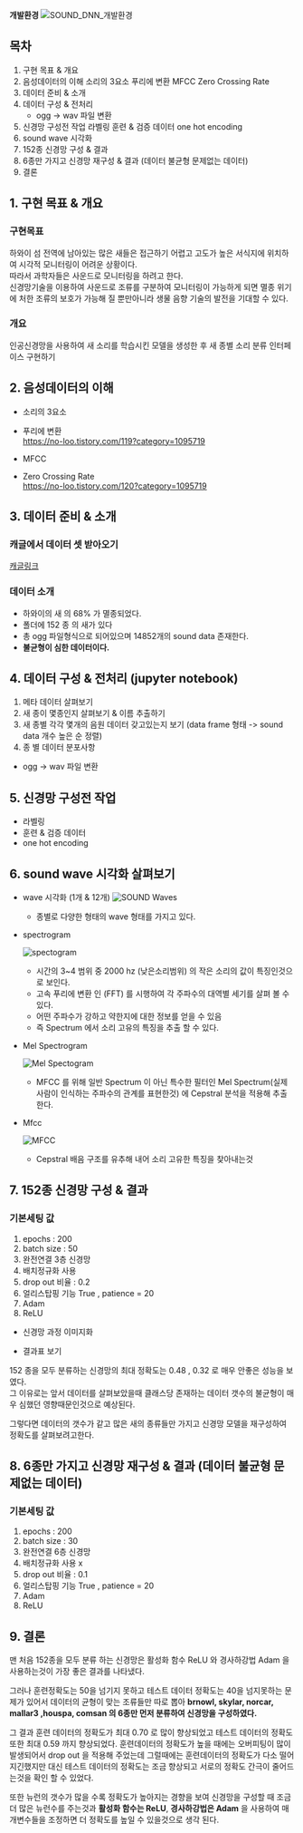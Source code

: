 **개발환경**
![SOUND_DNN_개발환경](https://user-images.githubusercontent.com/95748637/196600641-88bc1511-3f2b-4146-a836-a02fb9645b0c.png)

## 목차

1. 구현 목표 & 개요 
2. 음성데이터의 이해 
소리의 3요소 
푸리에 변환 
MFCC
Zero Crossing Rate 
3. 데이터 준비 & 소개 
4. 데이터 구성 & 전처리 
	- ogg -> wav 파일 변환 
5. 신경망 구성전 작업
	라벨링 
	훈련 & 검증 데이터
	one hot encoding 
6. sound wave 시각화 
7. 152종 신경망 구성 & 결과
8. 6종만 가지고 신경망 재구성 & 결과 (데이터 불균형 문제없는 데이터) 
9. 결론 


## 1. 구현 목표 & 개요 

### 구현목표 
하와이 섬 전역에 남아있는 많은 새들은 접근하기 어렵고 고도가 높은 서식지에 위치하여 시각적 모니터링이 어려운 상황이다.   
따라서 과학자들은 사운드로 모니터링을 하려고 한다.   
신경망기술을 이용하여 사운드로 조류를 구분하여 모니터링이 가능하게 되면 멸종 위기에 처한 조류의 보호가 가능해 질 뿐만아니라 생물 음향 기술의 발전을 기대할 수 있다. 

### 개요 
인공신경망을 사용하여 새 소리를 학습시킨 모델을 생성한 후 새 종별 소리 분류 인터페이스 구현하기
		
## 2. 음성데이터의 이해 
- 소리의 3요소 
- 푸리에 변환   
https://no-loo.tistory.com/119?category=1095719

- MFCC
- Zero Crossing Rate   
https://no-loo.tistory.com/120?category=1095719

## 3. 데이터 준비 & 소개  
###  캐글에서 데이터 셋 받아오기 
[캐글링크](https://www.kaggle.com/competitions/birdclef-2022)
### 데이터 소개 
- 하와이의 새 의 68% 가 멸종되었다.
- 폴더에 152 종 의 새가 있다
- 총 ogg 파일형식으로 되어있으며 14852개의 sound data 존재한다.
- **불균형이 심한 데이터이다.**



## 4. 데이터 구성 & 전처리 (jupyter notebook) 
1. 메타 데이터 살펴보기
2. 새 종이 몇종인지 살펴보기 & 이름 추출하기 
3. 새 종별 각각 몇개의 음원 데이터 갖고있는지 보기 
	(data frame 형태 -> sound data 개수 높은 순 정렬) 
4. 종 별 데이터 분포사항 

- ogg -> wav 파일 변환 
	
	
## 5. 신경망 구성전 작업
- 라벨링 
- 훈련 & 검증 데이터
- one hot encoding  
	
## 6. sound wave 시각화 살펴보기
- wave 시각화 (1개 & 12개) 
	![SOUND Waves](https://user-images.githubusercontent.com/95748637/196601165-2d479bf4-247e-4cb2-b5e4-a5be2f177a9a.png)   
	- 종별로 다양한 형태의 wave 형태를 가지고 있다. 
	
- spectrogram 

	![spectogram](https://user-images.githubusercontent.com/95748637/196601156-e4bbe4f9-efd2-4c90-ad12-00d2f0844e7e.png)
	- 시간의 3~4 범위 중 2000 hz (낮은소리범위) 의 작은 소리의 값이 특징인것으로 보인다.
	- 고속 푸리에 변환 인 (FFT) 를 시행하여 각 주파수의 대역별 세기를 살펴 볼 수 있다.
	- 어떤 주파수가 강하고 약한지에 대한 정보를 얻을 수 있음 
	- 즉 Spectrum 에서 소리 고유의 특징을 추출 할 수 있다. 
	
- Mel Spectrogram 

	![Mel Spectogram](https://user-images.githubusercontent.com/95748637/196601142-5c006e0d-ce01-46ee-8f0a-e54ea4ed2aaa.png)
	- MFCC 를 위해 일반 Spectrum 이 아닌 특수한 필터인 Mel Spectrum(실제 사람이 인식하는 주파수의 관계를 표현한것) 에 Cepstral 분석을 적용해 추출한다. 

	
- Mfcc

	![MFCC](https://user-images.githubusercontent.com/95748637/196601147-3e6343e6-b338-4f8e-bb43-de5819bf609d.png)
	- Cepstral 배음 구조를 유추해 내어 소리 고유한 특징을 찾아내는것 

	
	
	
## 7. 152종 신경망 구성 & 결과
### 기본세팅 값
1. epochs : 200
2. batch size : 50 
3. 완전연결 3층 신경망 
4. 배치정규화 사용 
5. drop out 비율 :  0.2  
6. 얼리스탑핑 기능 True ,  patience = 20
7. Adam
8. ReLU

- 신경망 과정 이미지화 

- 결과표 보기 

152 종을 모두 분류하는 신경망의 최대 정확도는 0.48 , 0.32 로 매우 안좋은 성능을 보였다.   
그 이유로는 앞서 데이터를 살펴보았을때 클래스당 존재하는 데이터 갯수의 불균형이 매우 심했던 영향때문인것으로 예상된다. 

그렇다면 데이터의 갯수가 같고 많은 새의 종류들만 가지고 신경망 모델을 재구성하여 정확도를 살펴보려고한다. 
	
## 8. 6종만 가지고 신경망 재구성 & 결과 (데이터 불균형 문제없는 데이터) 
### 기본세팅 값
1. epochs : 200
2. batch size : 30
3. 완전연결 6층 신경망 
4. 배치정규화 사용 x 
5. drop out 비율 :  0.1
6. 얼리스탑핑 기능 True ,  patience = 20
7. Adam
8. ReLU
	
## 9. 결론 
맨 처음 152종을 모두 분류 하는 신경망은 활성화 함수 ReLU 와 경사하강법 Adam 을 사용하는것이 가장 좋은 결과를 나타냈다. 

그러나 훈련정확도는 50을 넘기지 못하고 테스트 데이터 정확도는 40을 넘지못하는 문제가 있어서 데이터의 균형이 맞는 조류들만 따로 뽑아  **brnowl,  skylar, norcar, mallar3 ,houspa, comsan 의 6종만 먼저 분류하여 신경망을 구성하였다.** 

그 결과 훈련 데이터의 정확도가 최대 0.70 로 많이 향상되었고 테스트 데이터의 정확도 또한 최대 0.59 까지 향상되었다. 
훈련데이터의 정확도가 높을 때에는 오버피팅이 많이 발생되어서 drop out 을 적용해 주었는데 그럴때에는 훈련데이터의 정확도가 다소 떨어지긴했지만 대신 테스트 데이터의 정확도는 조금 향상되고 서로의 정확도 간극이 줄어드는것을 확인 할 수 있었다. 

또한 뉴런의 갯수가 많을 수록 정확도가 높아지는 경향을 보여 신경망을 구성할 때 조금더 많은 뉴런수를 주는것과 **활성화 함수는 ReLU**, **경사하강법은 Adam** 을 사용하여 매개변수들을 조정하면 더 정확도를 높일 수 있을것으로 생각 된다.
